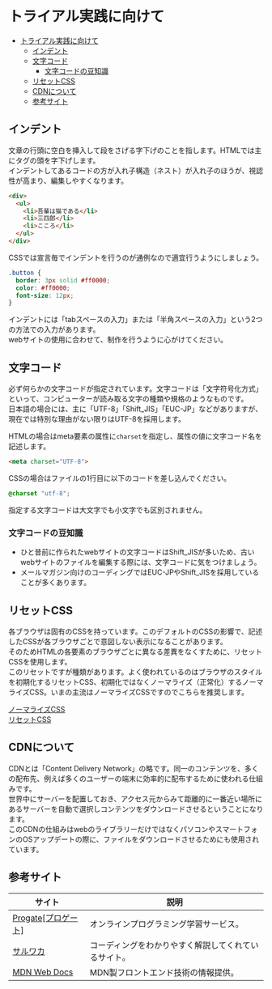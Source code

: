 # トライアル実践に向けて

<!-- TOC -->

- [トライアル実践に向けて](#トライアル実践に向けて)
  - [インデント](#インデント)
  - [文字コード](#文字コード)
    - [文字コードの豆知識](#文字コードの豆知識)
  - [リセットCSS](#リセットcss)
  - [CDNについて](#cdnについて)
  - [参考サイト](#参考サイト)

<!-- /TOC -->

## インデント
文章の行頭に空白を挿入して段をさげる字下げのことを指します。HTMLでは主にタグの頭を字下げします。  
インデントしてあるコードの方が入れ子構造（ネスト）が入れ子のほうが、視認性が高まり、編集しやすくなります。
```html
<div>
  <ul>
    <li>吾輩は猫である</li>
    <li>三四郎</li>
    <li>こころ</li>
  </ul>
</div>
```

CSSでは宣言毎でインデントを行うのが通例なので適宜行うようにしましょう。
```css
.button {
  border: 3px solid #ff0000;
  color: #ff0000;
  font-size: 12px;
}
```

インデントには「tabスペースの入力」または「半角スペースの入力」という2つの方法での入力があります。  
webサイトの使用に合わせて、制作を行うように心がけてください。

## 文字コード
必ず何らかの文字コードが指定されています。文字コードは「文字符号化方式」といって、コンピューターが読み取る文字の種類や規格のようなものです。  
日本語の場合には、主に「UTF-8」「Shift_JIS」「EUC-JP」などがありますが、現在では特別な理由がない限りはUTF-8を採用します。

HTMLの場合はmeta要素の属性に`charset`を指定し、属性の値に文字コード名を記述します。
```html
<meta charset="UTF-8">
```

CSSの場合はファイルの1行目に以下のコードを差し込んでください。
```css
@charset "utf-8";
```

指定する文字コードは大文字でも小文字でも区別されません。

### 文字コードの豆知識
- ひと昔前に作られたwebサイトの文字コードはShift_JISが多いため、古いwebサイトのファイルを編集する際には、文字コードに気をつけましょう。
- メールマガジン向けのコーディングではEUC-JPやShift_JISを採用していることが多くあります。

## リセットCSS
各ブラウザは固有のCSSを持っています。このデフォルトのCSSの影響で、記述したCSSが各ブラウザごとで意図しない表示になることがあります。  
そのためHTMLの各要素のブラウザごとに異なる差異をなくすために、リセットCSSを使用します。  
このリセットですが種類があります。よく使われているのはブラウザのスタイルを初期化するリセットCSS、初期化ではなくノーマライズ（正常化）するノーマライズCSS。いまの主流はノーマライズCSSですのでこちらを推奨します。

[ノーマライズCSS](https://cdnjs.com/libraries/normalize)  
[リセットCSS](https://cdnjs.com/libraries/meyer-reset)

## CDNについて
CDNとは「Content Delivery Network」の略です。同一のコンテンツを、多くの配布先、例えば多くのユーザーの端末に効率的に配布するために使われる仕組みです。  
世界中にサーバーを配置しておき、アクセス元からみて距離的に一番近い場所にあるサーバーを自動で選択しコンテンツをダウンロードさせるということになります。  
このCDNの仕組みはwebのライブラリーだけではなくパソコンやスマートフォンのOSアップデートの際に、ファイルをダウンロードさせるためにも使用されています。

## 参考サイト
|サイト|説明|
|---|---|
|[Progate[プロゲート]](https://prog-8.com/)|オンラインプログラミング学習サービス。|
|[サルワカ](https://saruwakakun.com/)|コーディングをわかりやすく解説してくれているサイト。|
|[MDN Web Docs](https://developer.mozilla.org/ja/)|MDN製フロントエンド技術の情報提供。|
